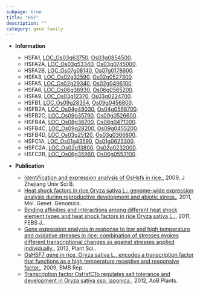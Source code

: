 ```yaml
---
subpage: true
title: "HSF"
description: ""
category: gene family
---
```


* **Information**  
    + HSFA1, [LOC_Os03g63750](http://rice.plantbiology.msu.edu/cgi-bin/ORF_infopage.cgi?orf=LOC_Os03g63750), [Os03g0854500](http://rapdb.dna.affrc.go.jp/viewer/gbrowse_details/irgsp1?name=Os03g0854500).
    + HSFA2A, [LOC_Os03g53340](http://rice.plantbiology.msu.edu/cgi-bin/ORF_infopage.cgi?orf=LOC_Os03g53340), [Os03g0745000](http://rapdb.dna.affrc.go.jp/viewer/gbrowse_details/irgsp1?name=Os03g0745000).
    + HSFA2B, [LOC_Os07g08140](http://rice.plantbiology.msu.edu/cgi-bin/ORF_infopage.cgi?orf=LOC_Os07g08140), [Os07g0178600](http://rapdb.dna.affrc.go.jp/viewer/gbrowse_details/irgsp1?name=Os07g0178600).
    + HSFA3, [LOC_Os02g32590](http://rice.plantbiology.msu.edu/cgi-bin/ORF_infopage.cgi?orf=LOC_Os02g32590), [Os02g0527300](http://rapdb.dna.affrc.go.jp/viewer/gbrowse_details/irgsp1?name=Os02g0527300).
    + HSFA5, [LOC_Os02g29340](http://rice.plantbiology.msu.edu/cgi-bin/ORF_infopage.cgi?orf=LOC_Os02g29340), [Os02g0496100](http://rapdb.dna.affrc.go.jp/viewer/gbrowse_details/irgsp1?name=Os02g0496100).
    + HSFA6, [LOC_Os06g36930](http://rice.plantbiology.msu.edu/cgi-bin/ORF_infopage.cgi?orf=LOC_Os06g36930), [Os06g0565200](http://rapdb.dna.affrc.go.jp/viewer/gbrowse_details/irgsp1?name=Os06g0565200).
    + HSFA9, [LOC_Os03g12370](http://rice.plantbiology.msu.edu/cgi-bin/ORF_infopage.cgi?orf=LOC_Os03g12370), [Os03g0224700](http://rapdb.dna.affrc.go.jp/viewer/gbrowse_details/irgsp1?name=Os03g0224700).
    + HSFB1, [LOC_Os09g28354](http://rice.plantbiology.msu.edu/cgi-bin/ORF_infopage.cgi?orf=LOC_Os09g28354), [Os09g0456800](http://rapdb.dna.affrc.go.jp/viewer/gbrowse_details/irgsp1?name=Os09g0456800).
    + HSFB2A, [LOC_Os04g48030](http://rice.plantbiology.msu.edu/cgi-bin/ORF_infopage.cgi?orf=LOC_Os04g48030), [Os04g0568700](http://rapdb.dna.affrc.go.jp/viewer/gbrowse_details/irgsp1?name=Os04g0568700).
    + HSFB2C, [LOC_Os09g35790](http://rice.plantbiology.msu.edu/cgi-bin/ORF_infopage.cgi?orf=LOC_Os09g35790), [Os09g0526600](http://rapdb.dna.affrc.go.jp/viewer/gbrowse_details/irgsp1?name=Os09g0526600).
    + HSFB4A, [LOC_Os08g36700](http://rice.plantbiology.msu.edu/cgi-bin/ORF_infopage.cgi?orf=LOC_Os08g36700), [Os08g0471000](http://rapdb.dna.affrc.go.jp/viewer/gbrowse_details/irgsp1?name=Os08g0471000).
    + HSFB4C, [LOC_Os09g28200](http://rice.plantbiology.msu.edu/cgi-bin/ORF_infopage.cgi?orf=LOC_Os09g28200), [Os09g0455200](http://rapdb.dna.affrc.go.jp/viewer/gbrowse_details/irgsp1?name=Os09g0455200).
    + HSFB4D, [LOC_Os03g25120](http://rice.plantbiology.msu.edu/cgi-bin/ORF_infopage.cgi?orf=LOC_Os03g25120), [Os03g0366800](http://rapdb.dna.affrc.go.jp/viewer/gbrowse_details/irgsp1?name=Os03g0366800).
    + HSFC1A, [LOC_Os01g43590](http://rice.plantbiology.msu.edu/cgi-bin/ORF_infopage.cgi?orf=LOC_Os01g43590), [Os01g0625300](http://rapdb.dna.affrc.go.jp/viewer/gbrowse_details/irgsp1?name=Os01g0625300).
    + HSFC2A, [LOC_Os02g13800](http://rice.plantbiology.msu.edu/cgi-bin/ORF_infopage.cgi?orf=LOC_Os02g13800), [Os02g0232000](http://rapdb.dna.affrc.go.jp/viewer/gbrowse_details/irgsp1?name=Os02g0232000).
    + HSFC2B, [LOC_Os06g35960](http://rice.plantbiology.msu.edu/cgi-bin/ORF_infopage.cgi?orf=LOC_Os06g35960), [Os06g0553100](http://rapdb.dna.affrc.go.jp/viewer/gbrowse_details/irgsp1?name=Os06g0553100).

* **Publication**  
    + [Identification and expression analysis of OsHsfs in rice.](http://www.ncbi.nlm.nih.gov/pubmed?term=Identification+and+expression+analysis+of+OsHsfs+in+rice.%5BTitle%5D), 2009, J Zhejiang Univ Sci B.
    + [Heat shock factors in rice Oryza sativa L.: genome-wide expression analysis during reproductive development and abiotic stress.](http://www.ncbi.nlm.nih.gov/pubmed?term=Heat+shock+factors+in+rice+Oryza+sativa+L.:+genome-wide+expression+analysis+during+reproductive+development+and+abiotic+stress.%5BTitle%5D), 2011, Mol. Genet. Genomics.
    + [Binding affinities and interactions among different heat shock element types and heat shock factors in rice Oryza sativa L..](http://www.ncbi.nlm.nih.gov/pubmed?term=Binding+affinities+and+interactions+among+different+heat+shock+element+types+and+heat+shock+factors+in+rice+Oryza+sativa+L..%5BTitle%5D), 2011, FEBS J..
    + [Gene expression analysis in response to low and high temperature and oxidative stresses in rice: combination of stresses evokes different transcriptional changes as against stresses applied individually.](http://www.ncbi.nlm.nih.gov/pubmed?term=Gene+expression+analysis+in+response+to+low+and+high+temperature+and+oxidative+stresses+in+rice:+combination+of+stresses+evokes+different+transcriptional+changes+as+against+stresses+applied+individually.%5BTitle%5D), 2012, Plant Sci..
    + [OsHSF7 gene in rice, Oryza sativa L., encodes a transcription factor that functions as a high temperature receptive and responsive factor.](http://www.ncbi.nlm.nih.gov/pubmed?term=OsHSF7+gene+in+rice,+Oryza+sativa+L.,+encodes+a+transcription+factor+that+functions+as+a+high+temperature+receptive+and+responsive+factor.%5BTitle%5D), 2009, BMB Rep.
    + [Transcription factor OsHsfC1b regulates salt tolerance and development in Oryza sativa ssp. japonica.](http://www.ncbi.nlm.nih.gov/pubmed?term=Transcription+factor+OsHsfC1b+regulates+salt+tolerance+and+development+in+Oryza+sativa+ssp.+japonica.%5BTitle%5D), 2012, AoB Plants.


